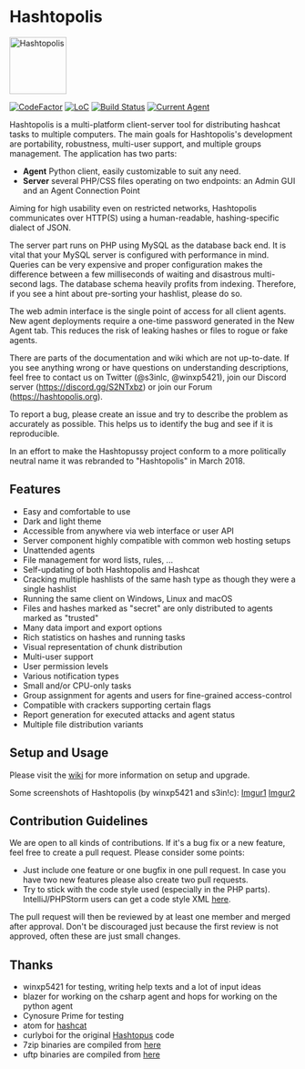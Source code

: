 # Hashtopolis

<img src="https://github.com/hashtopolis/server/blob/master/src/static/logo.png" alt='Hashtopolis' width="100">

[![CodeFactor](https://www.codefactor.io/repository/github/hashtopolis/server/badge)](https://www.codefactor.io/repository/github/hashtopolis/server)
[![LoC](https://tokei.rs/b1/github/s3inlc/Hashtopolis?category=code)](https://github.com/s3inlc/Hashtopolis)
[![Build Status](https://travis-ci.com/hashtopolis/server.svg?branch=master)](https://travis-ci.com/hashtopolis/server)
[![Current Agent](https://img.shields.io/badge/Current%20Agent%20Version-0.6.0-blue.svg)](https://travis-ci.org/hashtopolis/agent-python)

Hashtopolis is a multi-platform client-server tool for distributing hashcat tasks to multiple computers. The main goals for Hashtopolis's development are portability, robustness, multi-user support, and multiple groups management.
The application has two parts:

- **Agent** Python client, easily customizable to suit any need.
- **Server** several PHP/CSS files operating on two endpoints: an Admin GUI and an Agent Connection Point

Aiming for high usability even on restricted networks, Hashtopolis communicates over HTTP(S) using a human-readable, hashing-specific dialect of JSON.

The server part runs on PHP using MySQL as the database back end. It is vital that your MySQL server is configured with performance in mind. Queries can be very expensive and proper configuration makes the difference between a few milliseconds of waiting and disastrous multi-second lags. The database schema heavily profits from indexing. Therefore, if you see a hint about pre-sorting your hashlist, please do so.

The web admin interface is the single point of access for all client agents. New agent deployments require a one-time password generated in the New Agent tab. This reduces the risk of leaking hashes or files to rogue or fake agents.

There are parts of the documentation and wiki which are not up-to-date. If you see anything wrong or have questions on understanding descriptions, feel free to contact us on Twitter (@s3inlc, @winxp5421), join our Discord server (https://discord.gg/S2NTxbz) or join our Forum (https://hashtopolis.org).

To report a bug, please create an issue and try to describe the problem as accurately as possible. This helps us to identify the bug and see if it is reproducible.

In an effort to make the Hashtopussy project conform to a more politically neutral name it was rebranded to "Hashtopolis" in March 2018.

## Features

- Easy and comfortable to use
- Dark and light theme
- Accessible from anywhere via web interface or user API
- Server component highly compatible with common web hosting setups
- Unattended agents
- File management for word lists, rules, ...
- Self-updating of both Hashtopolis and Hashcat
- Cracking multiple hashlists of the same hash type as though they were a single hashlist
- Running the same client on Windows, Linux and macOS
- Files and hashes marked as "secret" are only distributed to agents marked as "trusted"
- Many data import and export options
- Rich statistics on hashes and running tasks
- Visual representation of chunk distribution
- Multi-user support
- User permission levels
- Various notification types
- Small and/or CPU-only tasks
- Group assignment for agents and users for fine-grained access-control
- Compatible with crackers supporting certain flags
- Report generation for executed attacks and agent status
- Multiple file distribution variants

## Setup and Usage

Please visit the [wiki](https://github.com/hashtopolis/server/wiki) for more information on setup and upgrade.

Some screenshots of Hashtopolis (by winxp5421 and s3in!c): [Imgur1](http://imgur.com/gallery/Fj0s0) [Imgur2](http://imgur.com/gallery/LzTsI)

## Contribution Guidelines

We are open to all kinds of contributions. If it's a bug fix or a new feature, feel free to create a pull request. Please consider some points:

* Just include one feature or one bugfix in one pull request. In case you have two new features please also create two pull requests.
* Try to stick with the code style used (especially in the PHP parts). IntelliJ/PHPStorm users can get a code style XML [here](https://gist.github.com/s3inlc/226ed78b05eb6dc8f60f18d6fd310d74).

The pull request will then be reviewed by at least one member and merged after approval. Don't be discouraged just because the first review is not approved, often these are just small changes.

## Thanks

* winxp5421 for testing, writing help texts and a lot of input ideas
* blazer for working on the csharp agent and hops for working on the python agent
* Cynosure Prime for testing
* atom for [hashcat](https://github.com/hashcat/hashcat)
* curlyboi for the original [Hashtopus](https://github.com/curlyboi/hashtopus) code
* 7zip binaries are compiled from [here](https://sourceforge.net/projects/sevenzip/files/7-Zip/16.04/)
* uftp binaries are compiled from [here](http://uftp-multicast.sourceforge.net/)

